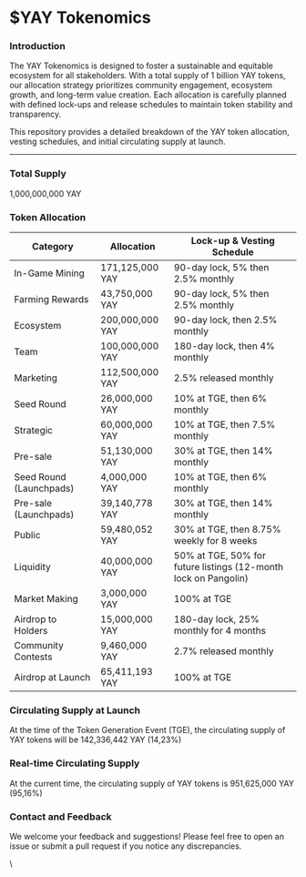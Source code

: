 # $YAY Tokenomics

### Introduction

The YAY Tokenomics is designed to foster a sustainable and equitable ecosystem for all stakeholders. With a total supply of 1 billion YAY tokens, our allocation strategy prioritizes community engagement, ecosystem growth, and long-term value creation. Each allocation is carefully planned with defined lock-ups and release schedules to maintain token stability and transparency.

This repository provides a detailed breakdown of the YAY token allocation, vesting schedules, and initial circulating supply at launch.

***

### Total Supply

1,000,000,000 YAY

### Token Allocation

| Category                | Allocation      | Lock-up & Vesting Schedule                                      |
| ----------------------- | --------------- | --------------------------------------------------------------- |
| In-Game Mining          | 171,125,000 YAY | 90-day lock, 5% then 2.5% monthly                               |
| Farming Rewards         | 43,750,000 YAY  | 90-day lock, 5% then 2.5% monthly                               |
| Ecosystem               | 200,000,000 YAY | 90-day lock, then 2.5% monthly                                  |
| Team                    | 100,000,000 YAY | 180-day lock, then 4% monthly                                   |
| Marketing               | 112,500,000 YAY | 2.5% released monthly                                           |
| Seed Round              | 26,000,000 YAY  | 10% at TGE, then 6% monthly                                     |
| Strategic               | 60,000,000 YAY  | 10% at TGE, then 7.5% monthly                                   |
| Pre-sale                | 51,130,000 YAY  | 30% at TGE, then 14% monthly                                    |
| Seed Round (Launchpads) | 4,000,000 YAY   | 10% at TGE, then 6% monthly                                     |
| Pre-sale (Launchpads)   | 39,140,778 YAY  | 30% at TGE, then 14% monthly                                    |
| Public                  | 59,480,052 YAY  | 30% at TGE, then 8.75% weekly for 8 weeks                       |
| Liquidity               | 40,000,000 YAY  | 50% at TGE, 50% for future listings (12-month lock on Pangolin) |
| Market Making           | 3,000,000 YAY   | 100% at TGE                                                     |
| Airdrop to Holders      | 15,000,000 YAY  | 180-day lock, 25% monthly for 4 months                          |
| Community Contests      | 9,460,000 YAY   | 2.7% released monthly                                           |
| Airdrop at Launch       | 65,411,193 YAY  | 100% at TGE                                                     |

### Circulating Supply at Launch

At the time of the Token Generation Event (TGE), the circulating supply of YAY tokens will be 142,336,442 YAY (14,23%)

### Real-time Circulating Supply

At the current time, the circulating supply of YAY tokens is 951,625,000 YAY (95,16%)

### Contact and Feedback

We welcome your feedback and suggestions! Please feel free to open an issue or submit a pull request if you notice any discrepancies.

\
